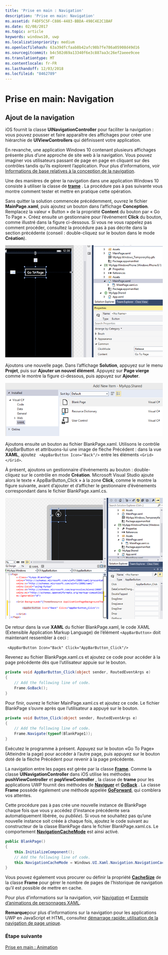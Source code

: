 ```yaml
---
title: 'Prise en main : Navigation'
description: 'Prise en main: Navigation'
ms.assetid: F4DF5C5F-C886-4483-BBDA-498C4E2C1BAF
ms.date: 02/08/2017
ms.topic: article
keywords: windows10, uwp
ms.localizationpriority: medium
ms.openlocfilehash: 63a39dfcfaab8b42afc98b7fe786a05908d49d16
ms.sourcegitcommit: b4c502d69a13340f6e3c887aa3c26ef2aeee9cee
ms.translationtype: MT
ms.contentlocale: fr-FR
ms.lasthandoff: 12/03/2018
ms.locfileid: "8462789"
---
```

# <a name="getting-started-navigation"></a>Prise en main: Navigation


## <a name="adding-navigation"></a>Ajout de la navigation

iOS fournit la classe **UINavigationController** pour faciliter la navigation : vous pouvez pousser et faire apparaître des affichages pour créer une hiérarchie de **UIViewControllers** qui définissent votre application.

En revanche, une application Windows 10 contenant plusieurs affichages présente plus d’une approche de site web à la navigation. Vous pouvez imaginer vos utilisateurs passant de page en page en cliquant sur des contrôles tandis qu’ils explorent l’application. Pour plus d’informations, voir [Informations de base relatives à la conception de la navigation](https://msdn.microsoft.com/library/windows/apps/dn958438).

Une des manières de gérer la navigation dans une application Windows 10 consiste à utiliser la classe de [**trame**](https://msdn.microsoft.com/library/windows/apps/br242682) . La procédure pas à pas suivante vous montre comment tester et mettre en pratique cette opération.

Sans quitter la solution commencée précédemment, ouvrez le fichier **MainPage.xaml**, puis ajoutez un bouton dans l’affichage **Conception**. Remplacez la valeur « Button » de la propriété **Content** du bouton par « Go To Page ». Créez ensuite un gestionnaire pour l’événement **Click** du bouton, comme illustré dans la figure ci-dessous. Si vous ne vous rappelez pas comment procéder, consultez la procédure pas à pas décrite dans la section précédente (conseil : double-cliquez sur le bouton dans le mode **Création**).

![ajout d’un bouton et de son événement click dans visual studio](images/ios-to-uwp/vs-go-to-page.png)

Ajoutons une nouvelle page. Dans l’affichage **Solution**, appuyez sur le menu **Projet**, puis sur **Ajouter un nouvel élément**. Appuyez sur **Page vierge** comme le montre la figure ci-dessous, puis appuyez sur **Ajouter**.

![ajout d’une nouvelle page dans visual studio](images/ios-to-uwp/vs-add-new-page.png)

Ajoutons ensuite un bouton au fichier BlankPage.xaml. Utilisons le contrôle AppBarButton et attribuons-lui une image de flèche Précédent : dans la vue **XAML**, ajoutez ` <AppBarButton Icon="Back"/>` entre les éléments `<Grid> </Grid>`.

À présent, ajoutons un gestionnaire d’événements au bouton : double-cliquez sur le contrôle en mode **Création**. Microsoft Visual Studio ajoute alors le texte « AppBarButton_Click » à la zone **Click**, comme le montre la figure suivante, avant d’ajouter et d’afficher le gestionnaire d’événements correspondant dans le fichier BlankPage.xaml.cs.

![ajout d’un bouton précédent et de son événement click dans visual studio](images/ios-to-uwp/vs-add-back-button.png)

De retour dans la vue **XAML** du fichier BlankPage.xaml, le code XAML (Extensible Application Markup Language) de l’élément `<AppBarButton>` doit maintenant ressembler à ceci :

` <AppBarButton Icon="Back" Click="AppBarButton_Click"/>`

Revenez au fichier BlankPage.xaml.cs et ajoutez ce code pour accéder à la page précédente dès que l’utilisateur appuie sur le bouton.

```csharp
private void AppBarButton_Click(object sender, RoutedEventArgs e)
{
    // Add the following line of code.    
    Frame.GoBack();
}
```

Pour finir, ouvrez le fichier MainPage.xaml.cs et ajoutez ce code. Le fichier BlankPage s’ouvre après que l’utilisateur a appuyé sur le bouton.

```csharp
private void Button_Click(object sender, RoutedEventArgs e)
{
    // Add the following line of code.
    Frame.Navigate(typeof(BlankPage1));
}
```

Exécutez le programme à présent. Appuyez sur le bouton «Go To Page» (Atteindre la page) pour accéder à l’autre page, puis appuyez sur le bouton doté de la flèche Précédent pour revenir à la page précédente.

La navigation entre les pages est gérée par la classe [**Frame**](https://msdn.microsoft.com/library/windows/apps/br242682). Comme la classe **UINavigationController** dans iOS utilise les méthodes **pushViewController** et **popViewController** , la classe de **trame** pour les applications UWP fournit des méthodes de [**Naviguer**](https://msdn.microsoft.com/library/windows/apps/br242694) et [**GoBack**](https://msdn.microsoft.com/library/windows/apps/dn996568) . La classe **Frame** possède également une méthode appelée [**GoForward**](https://msdn.microsoft.com/library/windows/apps/br242693), qui comblera vos attentes.

Cette procédure pas à pas crée une nouvelle instance de BlankPage chaque fois que vous y accédez (l’instance précédente sera automatiquement libérée, ou *publiée*). Si vous ne souhaitez pas qu’une nouvelle instance soit créée à chaque fois, ajoutez le code suivant au constructeur de la classe BlankPage dans le fichier BlankPage.xaml.cs. Le comportement [**NavigationCacheMode**](https://msdn.microsoft.com/library/windows/apps/br227506) est ainsi activé.

```csharp
public BlankPage()
{
    this.InitializeComponent();
    // Add the following line of code.
    this.NavigationCacheMode = Windows.UI.Xaml.Navigation.NavigationCacheMode.Enabled;
}
```

Vous pouvez également vous procurer ou définir la propriété [**CacheSize**](https://msdn.microsoft.com/library/windows/apps/br242683) de la classe **Frame** pour gérer le nombre de pages de l’historique de navigation qu’il est possible de mettre en cache.

Pour plus d’informations sur la navigation, voir [Navigation](https://msdn.microsoft.com/library/windows/apps/mt187344) et [Exemple d’animations de personnages XAML](http://go.microsoft.com/fwlink/p/?LinkID=242401).

**Remarque**pour plus d’informations sur la navigation pour les applications UWP en JavaScript et HTML, consultez [démarrage rapide: utilisation de la navigation de page unique](https://msdn.microsoft.com/library/windows/apps/hh452768).
 
### <a name="next-step"></a>Étape suivante

[Prise en main : Animation](getting-started-animation.md)

